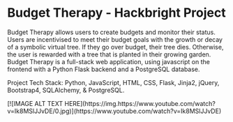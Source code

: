 # Budget Therapy - Hackbright Project 
 
<p>Budget Therapy allows users to create budgets and monitor their status. Users are incentivised to meet their budget goals with the growth or decay of a symbolic virtual tree. If they go over budget, their tree dies. Otherwise, the user is rewarded with a tree that is planted in their growing garden. Budget Therapy is a full-stack web application, using javascript on the frontend with a Python Flask backend and a PostgreSQL database. <p>

<p> Project Tech Stack: Python, JavaScript, HTML, CSS, Flask, Jinja2,  jQuery, Bootstrap4, SQLAlchemy, & PostgreSQL.<p>
[![IMAGE ALT TEXT HERE](https://img.https://www.youtube.com/watch?v=Ik8MSlJJvDE/0.jpg)](https://www.youtube.com/watch?v=Ik8MSlJJvDE)
